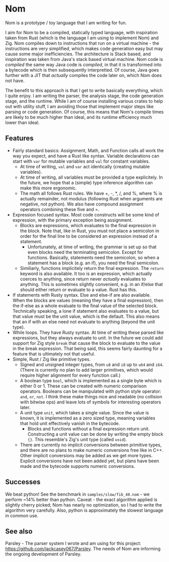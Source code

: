 
# Nom

Nom is a prototype / toy language that I am writing for fun.

I aim for Nom to be a compiled, statically typed language, with inspiration taken
from Rust (which is the language I am using to implement Nom) and Zig. Nom compiles
down to instructions that run on a virtual machine - the instructions are very
simplified, which makes code generation easy but may cause some major inefficiencies.
The architecture is Stack based, and inspiration was taken from Java's stack based
virtual machine. Nom code is *compiled* the same way Java code is *compiled*, in that
it is transformed into a bytecode which is then subsequently interpretted. Of course,
Java goes further with a JIT that *actually* compiles the code later on, which Nom
does not have.

The benefit to this approach is that I get to write basically everything, which I quite enjoy.
I am writing the parser, the analysis stage, the code generation stage, and the runtime.
While I am of course installing various crates to help out with utility stuff, I am
avoiding those that implement major steps like parsing or code generation. Of course,
this means that Nom's compile times are likely to be much higher than ideal, and 
its runtime efficiency much lower than ideal.

## Features

- Fairly standard basics: Assignment, Math, and Function calls all work the way
  you expect, and have a Rust like syntax. Variable declarations can start with
  `var` for mutable variables and `val` for constant variables.
  - At time of writing, `val` and `var` act identically (creating mutable variables).
  - At time of writing, all variables must be provided a type explicitely. In the
    future, we hope that a (simple) type inference algorithm can make this more 
    ergonomic.
  - The math all follows Rust rules. We have +, -, *, /, and %, where % is actually
    remainder, not modulus (following Rust when arguments are negative, not python).
    We also have compound assignment operators combining these five and =.
- Expression focused syntax. Most code constructs will be some kind of expression, with
  the primary exception being assignment.
  - Blocks are expressions, which evaluates to the final expression in the block.
    Note that, like in Rust, you must not place a semicolon in order for the final
    line to be considered an expression instead of a statement.
    - Unfortunately, at time of writing, the grammar is set up so that even blocks
      need the terminating semicolon. Except for functions. Basically, statements need
      the semicolon, so when a statement has a block (e.g. an if), you need the final
      semicolon.
  - Similiarly, functions implicitely return the final expression. The `return` keyword
    is also available. It too is an expression, which actually coerces to anything, since
    return never *actually* evaluates to anything. This is sometimes slightly convenient,
    e.g. in an if/else that should either return or evaluate to a value. Rust has this.
- If statements with Rusty syntax. Else and else-if are also available. When the blocks
  are values (meaning they have a final expression), then the if-else as a whole evaluate
  to the final value of the selected block. Technically speaking, a lone if statement also
  evaluates to a value, but that value must be the unit value, which is the default. This
  also means that an if with an else need not evaluate to anything (beyond the unit type).
- While loops. They have Rusty syntax. At time of writing these parsed like expressions, but
  they always evaluate to unit. In the future we could add support for Zig style `break`
  that cause the block to evaluate to the value in the break expression. That being said,
  this seems fairly daunting for a feature that is ultimately not that useful.
- Simple, Rust / Zig like primitive types.
  - Signed and unsigned integer types, from `u8` and `i8` up to `u64` and `i64`.
    (There is currently no plan to add larger primitives, which would require higher
    alignment for every function call.)
  - A boolean type `bool`, which is implemented as a single byte which is either 0 or 1.
    These can be created with numeric comparison operators. Booleans can be manipulated
    with python style operator: `and`, `or`, `not`. I think these make things nice and
    readable (no collision with bitwise ops) and leave lots of symbols for interesting
    operators later.
  - A unit type `unit`, which takes a single value. Since the value is known, it is implemented
    as a zero sized type, meaning variables that hold unit effectively vanish in the bytecode.
    - Blocks and functions without a final expression return unit. Constructing a unit value
      can be done by writing the empty block `{}`. This resemble's Zig's unit type (called `void`).
  - There are currently no implicit conversions between primitive types, and there are no plans
    to make numeric conversions free like in C++. Other implicit conversions may be added
    as we get more types. Explicit conversions have not been added yet, but plans have
    been made and the bytecode supports numeric conversions. 

## Successes

We beat python! See the benchmark in `samples/slow/fib_40.nom` - we perform ~14%
better than python. Caveat - the exact algorithm applied is slightly cherry picked; 
Nom has nearly no optimization, so I had to write the algorithm very carefully. Also,
python is approximately the slowest language in common use.

## See also

Parsley - The parser system I wrote and am using for this project: https://github.com/jackcasey067/Parsley.
The needs of Nom are informing the ongoing development of Parsley. 
